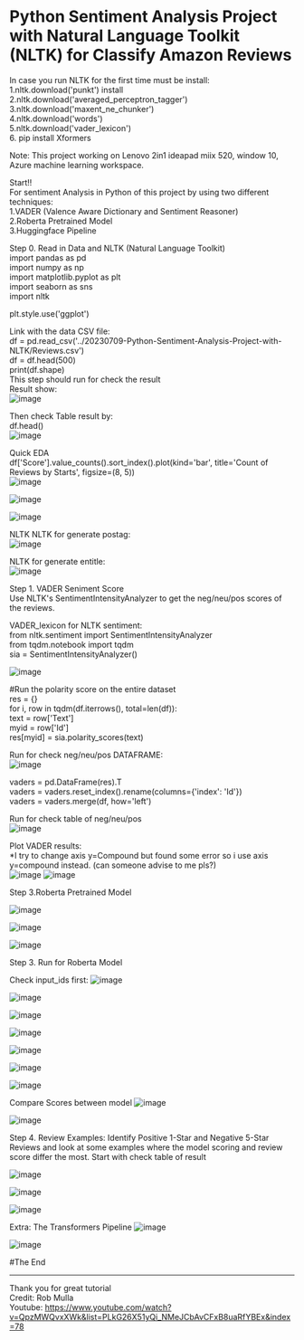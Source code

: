 # Python Sentiment Analysis Project with Natural Language Toolkit (NLTK) for Classify Amazon Reviews

In case you run NLTK for the first time must be install:<br>
  1.nltk.download('punkt') install<br>
  2.nltk.download('averaged_perceptron_tagger')<br>
  3.nltk.download('maxent_ne_chunker')<br>
  4.nltk.download('words')<br>
  5.nltk.download('vader_lexicon')<br>
  6. pip install Xformers<br>

Note: This project working on Lenovo 2in1 ideapad miix 520, window 10, Azure machine learning workspace. <br>

Start!!<br>
For sentiment Analysis in Python of this project by using two different techniques:<br>
1.VADER (Valence Aware Dictionary and Sentiment Reasoner)<br>
2.Roberta Pretrained Model<br>
3.Huggingface Pipeline<br>

Step 0. Read in Data and NLTK (Natural Language Toolkit)<br>
import pandas as pd<br>
import numpy as np<br>
import matplotlib.pyplot as plt<br>
import seaborn as sns<br>
import nltk<br>

plt.style.use('ggplot')<br>

Link with the data CSV file:<br>
df = pd.read_csv('../20230709-Python-Sentiment-Analysis-Project-with-NLTK/Reviews.csv')<br>
df = df.head(500)<br>
print(df.shape)<br>
This step should run for check the result<br>
Result show:<br>
![image](https://github.com/Kanangnut/Python-Sentiment-Analysis-Project-with-NLTK/assets/130201193/d5db9774-3ee2-44d3-833d-7b5fcda13345)

Then check Table result by:<br>
df.head()<br>
![image](https://github.com/Kanangnut/Python-Sentiment-Analysis-Project-with-NLTK/assets/130201193/729a3695-1be5-44cd-bc59-569a6b8f8378)

Quick EDA <br>
df['Score'].value_counts().sort_index().plot(kind='bar', title='Count of Reviews by Starts', figsize=(8, 5))<br>
![image](https://github.com/Kanangnut/Python-Sentiment-Analysis-Project-with-NLTK/assets/130201193/b2785148-b983-4146-896e-4da5d78ee3f2)

![image](https://github.com/Kanangnut/Python-Sentiment-Analysis-Project-with-NLTK/assets/130201193/180794db-8757-47b4-8697-c2c7e70c11e6)

![image](https://github.com/Kanangnut/Python-Sentiment-Analysis-Project-with-NLTK/assets/130201193/f4340184-af8a-4e9b-b697-36e7af9caa5a)


NLTK NLTK for generate postag:<br>
![image](https://github.com/Kanangnut/Python-Sentiment-Analysis-Project-with-NLTK/assets/130201193/e5423197-79c0-427a-a5a7-c4c90c5b9454)


NLTK for generate entitle:<br>
![image](https://github.com/Kanangnut/Python-Sentiment-Analysis-Project-with-NLTK/assets/130201193/0b0d5f05-1467-4e4c-8376-f6893666e8a3)


Step 1. VADER Seniment Score<br>
Use NLTK's SentimentIntensityAnalyzer to get the neg/neu/pos scores of the reviews.<br>

VADER_lexicon for NLTK sentiment: <br>
from nltk.sentiment import SentimentIntensityAnalyzer<br>
from tqdm.notebook import tqdm<br>
sia = SentimentIntensityAnalyzer()<br>

![image](https://github.com/Kanangnut/Python-Sentiment-Analysis-Project-with-NLTK/assets/130201193/9fd105e1-828d-41da-803b-de15107d76a8)

#Run the polarity score on the entire dataset<br>
res = {}<br>
for i, row in tqdm(df.iterrows(), total=len(df)):<br>
    text = row['Text']<br>
    myid = row['Id']<br>
    res[myid] = sia.polarity_scores(text)<br>

Run for check neg/neu/pos DATAFRAME:<br>
![image](https://github.com/Kanangnut/Python-Sentiment-Analysis-Project-with-NLTK/assets/130201193/7446a9ad-1063-4e85-b037-59ca41a71c0f)

vaders = pd.DataFrame(res).T<br>
vaders = vaders.reset_index().rename(columns={'index': 'Id'})<br>
vaders = vaders.merge(df, how='left')<br>

Run for check table of neg/neu/pos <br>
![image](https://github.com/Kanangnut/Python-Sentiment-Analysis-Project-with-NLTK/assets/130201193/cff342e3-3fbe-47a4-ab0b-e8e75152cf13)

Plot VADER results:<br>
*I try to change axis y=Compound but found some error so i use axis y=compound instead. (can someone advise to me pls?)<br>
![image](https://github.com/Kanangnut/Python-Sentiment-Analysis-Project-with-NLTK/assets/130201193/f4aea661-b6dc-46bb-b4b9-711c74bb8e46)
![image](https://github.com/Kanangnut/Python-Sentiment-Analysis-Project-with-NLTK/assets/130201193/b2c88862-47e3-4775-a1b3-49bdf3a8d5fe)

Step 3.Roberta Pretrained Model

![image](https://github.com/Kanangnut/Python-Sentiment-Analysis-Project-with-NLTK/assets/130201193/30ea7628-2c0f-4692-994f-116876dc79e1)

![image](https://github.com/Kanangnut/Python-Sentiment-Analysis-Project-with-NLTK/assets/130201193/1e86e288-6620-4c7f-b9a9-82d7d74bea00)

![image](https://github.com/Kanangnut/Python-Sentiment-Analysis-Project-with-NLTK/assets/130201193/e4fc52a6-f59c-4060-a37e-c8b3f7b6641e)

Step 3. Run for Roberta Model

Check input_ids first:
![image](https://github.com/Kanangnut/Python-Sentiment-Analysis-Project-with-NLTK/assets/130201193/1e0ad98e-3891-48c4-a241-cea709ef530b)

![image](https://github.com/Kanangnut/Python-Sentiment-Analysis-Project-with-NLTK/assets/130201193/c1c47c74-6ace-4735-afa5-05ce53c09bc0)

![image](https://github.com/Kanangnut/Python-Sentiment-Analysis-Project-with-NLTK/assets/130201193/a7d8a949-9a44-47f5-942d-e4cda89cd8c4)

![image](https://github.com/Kanangnut/Python-Sentiment-Analysis-Project-with-NLTK/assets/130201193/ac75466c-8913-474d-9a8c-6a20d280c88f)

![image](https://github.com/Kanangnut/Python-Sentiment-Analysis-Project-with-NLTK/assets/130201193/da11437c-b9f2-4781-a270-46197eb28d0e)

![image](https://github.com/Kanangnut/Python-Sentiment-Analysis-Project-with-NLTK/assets/130201193/5492f016-bd82-4682-a293-660e50799d59)

![image](https://github.com/Kanangnut/Python-Sentiment-Analysis-Project-with-NLTK/assets/130201193/237f3a2c-84a6-429a-94ad-12802c23512d)

Compare Scores between model
![image](https://github.com/Kanangnut/Python-Sentiment-Analysis-Project-with-NLTK/assets/130201193/84672747-a850-4d11-a51b-f885b81fa9e0)

![image](https://github.com/Kanangnut/Python-Sentiment-Analysis-Project-with-NLTK/assets/130201193/7cb9b911-028c-4aa4-9171-efcfa3e092c3)

Step 4. Review Examples: Identify Positive 1-Star and Negative 5-Star Reviews and look at some examples where the model scoring and review score differ the most.
Start with check table of result

![image](https://github.com/Kanangnut/Python-Sentiment-Analysis-Project-with-NLTK/assets/130201193/c24b72fe-90be-4284-8b5b-899bd701ea46)

![image](https://github.com/Kanangnut/Python-Sentiment-Analysis-Project-with-NLTK/assets/130201193/86f71af3-69cb-4144-97a2-722b829ce929)

![image](https://github.com/Kanangnut/Python-Sentiment-Analysis-Project-with-NLTK/assets/130201193/ed19dbac-0fad-4b23-add5-4fcce56940a0)

Extra: The Transformers Pipeline
![image](https://github.com/Kanangnut/Python-Sentiment-Analysis-Project-with-NLTK/assets/130201193/460ba10b-0b9d-4502-9366-4766ee36390f)

![image](https://github.com/Kanangnut/Python-Sentiment-Analysis-Project-with-NLTK/assets/130201193/242c1213-fe47-4cb7-9a15-7490f96cf3d7)

#The End

_______________________________________________________________________________________________________________________________________

Thank you for great tutorial<br>
Credit: Rob Mulla <br>
Youtube: https://www.youtube.com/watch?v=QpzMWQvxXWk&list=PLkG26X51yQi_NMeJCbAvCFxB8uaRfYBEx&index=78




















































 

































